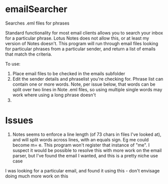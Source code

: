 # emailSearcher
Searches .eml files for phrases

Standard functionality for most email clients allows you to search your inbox for a particular phrase. Lotus Notes does not allow this, or at least my version of Notes doesn't. This program will run through email files looking for particular phrases from a particular sender, and return a list of emails that match the criteria.

To use:
1) Place email files to be checked in the emails subfolder
2) Edit the sender details and phraselist you're checking for. Phrase list can contain one or more words. Note, per issue below, that words can be split over two lines in Note .eml files, so using multiple single words may work where using a long phrase doesn't
3) 

# Issues
1) Notes seems to enforce a line length (of 73 chars in files I've looked at), and will split words across lines, with an equals sign. Eg me could become m=
e. This program won't register that instance of "me". I suspect it would be possible to resolve this with more work on the email parser, but I've found the email I wanted, and this is a pretty niche use case


I was looking for a particular email, and found it using this - don't envisage doing much more work on this
